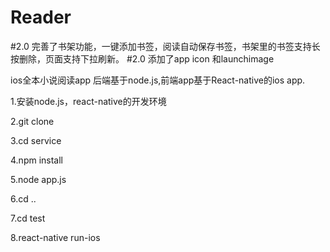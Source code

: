 # Reader
#2.0 完善了书架功能，一键添加书签，阅读自动保存书签，书架里的书签支持长按删除，页面支持下拉刷新。
#2.0 添加了app icon 和launchimage

ios全本小说阅读app
后端基于node.js,前端app基于React-native的ios app.


1.安装node.js，react-native的开发环境

2.git clone

3.cd service

4.npm install

5.node app.js

6.cd ..

7.cd test

8.react-native run-ios
